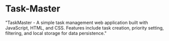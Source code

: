 # Task-Master
"TaskMaster - A simple task management web application built with JavaScript, HTML, and CSS. Features include task creation, priority setting, filtering, and local storage for data persistence."
